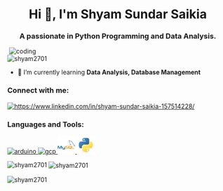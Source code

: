 <h1 align="center">Hi 👋, I'm Shyam Sundar Saikia</h1>
<h3 align="center">A passionate in Python Programming and Data Analysis.</h3>

<img align="right" alt="coding" width="500" src="https://user-images.githubusercontent.com/22107794/139606420-eaa56bc7-9377-4f5d-9356-aed07bed3143.gif">

<p align="left"> <img src="https://komarev.com/ghpvc/?username=shyam2701&label=Profile%20views&color=0e75b6&style=flat" alt="shyam2701" /> </p>

- 🌱 I’m currently learning **Data Analysis, Database Management**

<h3 align="left">Connect with me:</h3>
<p align="left">
<a href="https://linkedin.com/in/https://www.linkedin.com/in/shyam-sundar-saikia-157514228/" target="blank"><img align="center" src="https://raw.githubusercontent.com/rahuldkjain/github-profile-readme-generator/master/src/images/icons/Social/linked-in-alt.svg" alt="https://www.linkedin.com/in/shyam-sundar-saikia-157514228/" height="30" width="40" /></a>
</p>

<h3 align="left">Languages and Tools:</h3>
<p align="left"> <a href="https://www.arduino.cc/" target="_blank" rel="noreferrer"> <img src="https://cdn.worldvectorlogo.com/logos/arduino-1.svg" alt="arduino" width="40" height="40"/> </a> <a href="https://cloud.google.com" target="_blank" rel="noreferrer"> <img src="https://www.vectorlogo.zone/logos/google_cloud/google_cloud-icon.svg" alt="gcp" width="40" height="40"/> </a> <a href="https://www.mysql.com/" target="_blank" rel="noreferrer"> <img src="https://raw.githubusercontent.com/devicons/devicon/master/icons/mysql/mysql-original-wordmark.svg" alt="mysql" width="40" height="40"/> </a> <a href="https://www.python.org" target="_blank" rel="noreferrer"> <img src="https://raw.githubusercontent.com/devicons/devicon/master/icons/python/python-original.svg" alt="python" width="40" height="40"/> </a> </p>

<p><img align="left" src="https://github-readme-stats.vercel.app/api/top-langs?username=shyam2701&show_icons=true&locale=en&layout=compact" alt="shyam2701" /></p>

<p>&nbsp;<img align="center" src="https://github-readme-stats.vercel.app/api?username=shyam2701&show_icons=true&locale=en" alt="shyam2701" /></p>

<p><img align="center" src="https://github-readme-streak-stats.herokuapp.com/?user=shyam2701&" alt="shyam2701" /></p>
